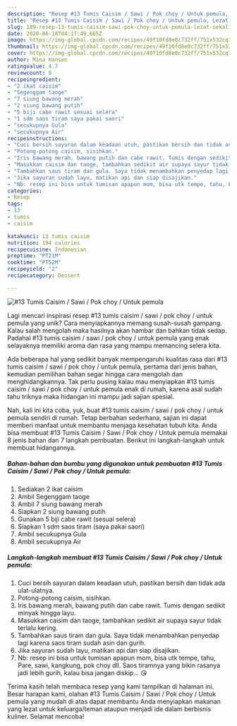 ```yaml
---
description: "Resep #13 Tumis Caisim / Sawi / Pok choy / Untuk pemula, Lezat Sekali"
title: "Resep #13 Tumis Caisim / Sawi / Pok choy / Untuk pemula, Lezat Sekali"
slug: 189-resep-13-tumis-caisim-sawi-pok-choy-untuk-pemula-lezat-sekali
date: 2020-06-18T04:17:49.665Z
image: https://img-global.cpcdn.com/recipes/49f10fd8e0c732ff/751x532cq70/13-tumis-caisim-sawi-pok-choy-untuk-pemula-foto-resep-utama.jpg
thumbnail: https://img-global.cpcdn.com/recipes/49f10fd8e0c732ff/751x532cq70/13-tumis-caisim-sawi-pok-choy-untuk-pemula-foto-resep-utama.jpg
cover: https://img-global.cpcdn.com/recipes/49f10fd8e0c732ff/751x532cq70/13-tumis-caisim-sawi-pok-choy-untuk-pemula-foto-resep-utama.jpg
author: Mina Hansen
ratingvalue: 4.7
reviewcount: 8
recipeingredient:
- "2 ikat caisim"
- "Segenggam taoge"
- "7 siung bawang merah"
- "2 siung bawang putih"
- "5 biji cabe rawit sesuai selera"
- "1 sdm saos tiram saya pakai saori"
- "secukupnya Gula"
- "secukupnya Air"
recipeinstructions:
- "Cuci bersih sayuran dalam keadaan utuh, pastikan bersih dan tidak ada ulat-ulatnya."
- "Potong-potong caisim, sisihkan."
- "Iris bawang merah, bawang putih dan cabe rawit. Tumis dengan sedikit minyak hingga layu."
- "Masukkan caisim dan taoge, tambahkan sedikit air supaya sayur tidak terlalu kering."
- "Tambahkan saus tiram dan gula. Saya tidak menambahkan penyedap lagi karena saos tiram sudah asin dan gurih."
- "Jika sayuran sudah layu, matikan api dan siap disajikan."
- "Nb: resep ini bisa untuk tumisan apapun mom, bisa utk tempe, tahu, Pare, sawi, kangkung, pok choy dll. Saos tiramnya yang bikin rasanya jadi lebih gurih, kalau bisa jangan diskip... 😘"
categories:
- Resep
tags:
- 13
- tumis
- caisim

katakunci: 13 tumis caisim 
nutrition: 194 calories
recipecuisine: Indonesian
preptime: "PT21M"
cooktime: "PT52M"
recipeyield: "2"
recipecategory: Dessert

---
```



![#13 Tumis Caisim / Sawi / Pok choy / Untuk pemula](https://img-global.cpcdn.com/recipes/49f10fd8e0c732ff/751x532cq70/13-tumis-caisim-sawi-pok-choy-untuk-pemula-foto-resep-utama.jpg)

Lagi mencari inspirasi resep #13 tumis caisim / sawi / pok choy / untuk pemula yang unik? Cara menyiapkannya memang susah-susah gampang. Kalau salah mengolah maka hasilnya akan hambar dan bahkan tidak sedap. Padahal #13 tumis caisim / sawi / pok choy / untuk pemula yang enak selayaknya memiliki aroma dan rasa yang mampu memancing selera kita.



Ada beberapa hal yang sedikit banyak mempengaruhi kualitas rasa dari #13 tumis caisim / sawi / pok choy / untuk pemula, pertama dari jenis bahan, kemudian pemilihan bahan segar hingga cara mengolah dan menghidangkannya. Tak perlu pusing kalau mau menyiapkan #13 tumis caisim / sawi / pok choy / untuk pemula enak di rumah, karena asal sudah tahu triknya maka hidangan ini mampu jadi sajian spesial.


Nah, kali ini kita coba, yuk, buat #13 tumis caisim / sawi / pok choy / untuk pemula sendiri di rumah. Tetap berbahan sederhana, sajian ini dapat memberi manfaat untuk membantu menjaga kesehatan tubuh kita. Anda bisa membuat #13 Tumis Caisim / Sawi / Pok choy / Untuk pemula memakai 8 jenis bahan dan 7 langkah pembuatan. Berikut ini langkah-langkah untuk membuat hidangannya.

<!--inarticleads1-->

##### Bahan-bahan dan bumbu yang digunakan untuk pembuatan #13 Tumis Caisim / Sawi / Pok choy / Untuk pemula:

1. Sediakan 2 ikat caisim
1. Ambil Segenggam taoge
1. Ambil 7 siung bawang merah
1. Siapkan 2 siung bawang putih
1. Gunakan 5 biji cabe rawit (sesuai selera)
1. Siapkan 1 sdm saos tiram (saya pakai saori)
1. Ambil secukupnya Gula
1. Ambil secukupnya Air




<!--inarticleads2-->

##### Langkah-langkah membuat #13 Tumis Caisim / Sawi / Pok choy / Untuk pemula:

1. Cuci bersih sayuran dalam keadaan utuh, pastikan bersih dan tidak ada ulat-ulatnya.
1. Potong-potong caisim, sisihkan.
1. Iris bawang merah, bawang putih dan cabe rawit. Tumis dengan sedikit minyak hingga layu.
1. Masukkan caisim dan taoge, tambahkan sedikit air supaya sayur tidak terlalu kering.
1. Tambahkan saus tiram dan gula. Saya tidak menambahkan penyedap lagi karena saos tiram sudah asin dan gurih.
1. Jika sayuran sudah layu, matikan api dan siap disajikan.
1. Nb: resep ini bisa untuk tumisan apapun mom, bisa utk tempe, tahu, Pare, sawi, kangkung, pok choy dll. Saos tiramnya yang bikin rasanya jadi lebih gurih, kalau bisa jangan diskip... 😘




Terima kasih telah membaca resep yang kami tampilkan di halaman ini. Besar harapan kami, olahan #13 Tumis Caisim / Sawi / Pok choy / Untuk pemula yang mudah di atas dapat membantu Anda menyiapkan makanan yang lezat untuk keluarga/teman ataupun menjadi ide dalam berbisnis kuliner. Selamat mencoba!
